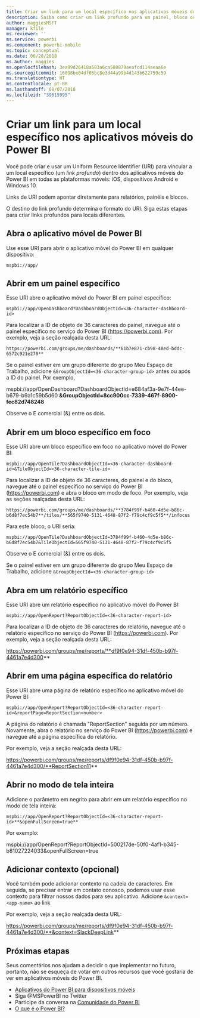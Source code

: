 ```yaml
---
title: Criar um link para um local específico nos aplicativos móveis do Power BI
description: Saiba como criar um link profundo para um painel, bloco ou relatório específico no aplicativo móvel do Power BI com um Uniform Resource Identifier (URI).
author: maggiesMSFT
manager: kfile
ms.reviewer: ''
ms.service: powerbi
ms.component: powerbi-mobile
ms.topic: conceptual
ms.date: 06/28/2018
ms.author: maggies
ms.openlocfilehash: 3ea99d26418a583a6ca588879aeafcd114aeaa6e
ms.sourcegitcommit: 16098be04df05bc8e3d44a99b4d143b622759c59
ms.translationtype: HT
ms.contentlocale: pt-BR
ms.lasthandoff: 08/07/2018
ms.locfileid: "39615995"
---
```

# <a name="create-a-link-to-a-specific-location-in-the-power-bi-mobile-apps"></a>Criar um link para um local específico nos aplicativos móveis do Power BI
Você pode criar e usar um Uniform Resource Identifier (URI) para vincular a um local específico (um *link profundo*) dentro dos aplicativos móveis do Power BI em todas as plataformas móveis: iOS, dispositivos Android e Windows 10.

Links de URI podem apontar diretamente para relatórios, painéis e blocos.

O destino do link profundo determina o formato do URI. Siga estas etapas para criar links profundos para locais diferentes. 

## <a name="open-the-power-bi-mobile-app"></a>Abra o aplicativo móvel de Power BI
Use esse URI para abrir o aplicativo móvel do Power BI em qualquer dispositivo:

    mspbi://app/


## <a name="open-to-a-specific-dashboard"></a>Abrir em um painel específico
Esse URI abre o aplicativo móvel do Power BI em painel específico:

    mspbi://app/OpenDashboard?DashboardObjectId=<36-character-dashboard-id>

Para localizar a ID de objeto de 36 caracteres do painel, navegue até o painel específico no serviço do Power BI (https://powerbi.com). Por exemplo, veja a seção realçada desta URL:

`https://powerbi.com/groups/me/dashboards/**61b7e871-cb98-48ed-bddc-6572c921e270**`

Se o painel estiver em um grupo diferente do grupo Meu Espaço de Trabalho, adicione `&GroupObjectId=<36-character-group-id>` antes ou após a ID do painel. Por exemplo, 

mspbi://app/OpenDashboard?DashboardObjectId=e684af3a-9e7f-44ee-b679-b9a1c59b5d60 **&GroupObjectId=8cc900cc-7339-467f-8900-fec82d748248**

Observe o E comercial (&) entre os dois.

## <a name="open-to-a-specific-tile-in-focus"></a>Abrir em um bloco específico em foco
Esse URI abre um bloco específico em foco no aplicativo móvel do Power BI:

    mspbi://app/OpenTile?DashboardObjectId=<36-character-dashboard-id>&TileObjectId=<36-character-tile-id>

Para localizar a ID de objeto de 36 caracteres, do painel e do bloco, navegue até o painel específico no serviço do Power BI (https://powerbi.com) e abra o bloco em modo de foco. Por exemplo, veja as seções realçadas desta URL:

`https://powerbi.com/groups/me/dashboards/**3784f99f-b460-4d5e-b86c-b6d8f7ec54b7**/tiles/**565f9740-5131-4648-87f2-f79c4cf9c5f5**/infocus`

Para este bloco, o URI seria:

    mspbi://app/OpenTile?DashboardObjectId=3784f99f-b460-4d5e-b86c-b6d8f7ec54b7&TileObjectId=565f9740-5131-4648-87f2-f79c4cf9c5f5

Observe o E comercial (&) entre os dois.

Se o painel estiver em um grupo diferente do grupo Meu Espaço de Trabalho, adicione `&GroupObjectId=<36-character-group-id>`

## <a name="open-to-a-specific-report"></a>Abra em um relatório específico
Esse URI abre um relatório específico no aplicativo móvel do Power BI:

    mspbi://app/OpenReport?ReportObjectId=<36-character-report-id>

Para localizar a ID de objeto de 36 caracteres do relatório, navegue até o relatório específico no serviço do Power BI (https://powerbi.com). Por exemplo, veja a seção realçada desta URL:

https://powerbi.com/groups/me/reports/**df9f0e94-31df-450b-b97f-4461a7e4d300**

## <a name="open-to-a-specific-report-page"></a>Abrir em uma página específica do relatório
Esse URI abre uma página de relatório específico no aplicativo móvel do Power BI:

    mspbi://app/OpenReport?ReportObjectId=<36-character-report-id>&reportPage=ReportSection<number>

A página do relatório é chamada "ReportSection" seguida por um número. Novamente, abra o relatório no serviço do Power BI (https://powerbi.com) e navegue até a página específica do relatório. 

Por exemplo, veja a seção realçada desta URL:

https://powerbi.com/groups/me/reports/df9f0e94-31df-450b-b97f-4461a7e4d300/**ReportSection11**

## <a name="open-in-full-screen-mode"></a>Abrir no modo de tela inteira
Adicione o parâmetro em negrito para abrir em um relatório específico no modo de tela inteira:

    mspbi://app/OpenReport?ReportObjectId=<36-character-report-id>**&openFullScreen=true**

Por exemplo: 

mspbi://app/OpenReport?ReportObjectId=500217de-50f0-4af1-b345-b81027224033&openFullScreen=true

## <a name="add-context-optional"></a>Adicionar contexto (opcional)
Você também pode adicionar contexto na cadeia de caracteres. Em seguida, se precisar entrar em contato conosco, podemos usar esse contexto para filtrar nossos dados para seu aplicativo. Adicione `&context=<app-name>` ao link

Por exemplo, veja a seção realçada desta URL: 

https://powerbi.com/groups/me/reports/df9f0e94-31df-450b-b97f-4461a7e4d300/**&context=SlackDeepLink**

## <a name="next-steps"></a>Próximas etapas
Seus comentários nos ajudam a decidir o que implementar no futuro, portanto, não se esqueça de votar em outros recursos que você gostaria de ver em aplicativos móveis do Power BI. 

* [Aplicativos do Power BI para dispositivos móveis](mobile-apps-for-mobile-devices.md)
* Siga @MSPowerBI no Twitter
* Participe da conversa na [Comunidade do Power BI](http://community.powerbi.com/)
* [O que é o Power BI?](power-bi-overview.md)

